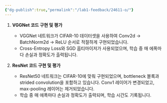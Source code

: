```yaml
---
{"dg-publish":true,"permalink":"/lab1-feedback/24611-o/"}
---
```


1. **VGGNet 코드 구현 및 평가**
   - VGGNet 네트워크가 CIFAR-10 데이터셋을 사용하여 Conv2d -> BatchNorm2d -> ReLU 순서로 적절하게 구현되었습니다.
   - Cross-Entropy Loss와 SGD 옵티마이저가 사용되었으며, 학습 중 매 에폭마다 손실과 정확도가 출력됩니다.

2. **ResNet 코드 구현 및 평가**
   - ResNet50 네트워크는 CIFAR-10에 맞춰 구현되었으며, bottleneck 블록과 strided convolution을 포함하고 있습니다. Conv1 레이어가 변경되었고, max-pooling 레이어는 제거되었습니다.
   - 학습 중 매 에폭마다 손실과 정확도가 출력되며, 학습 시간도 기록됩니다.